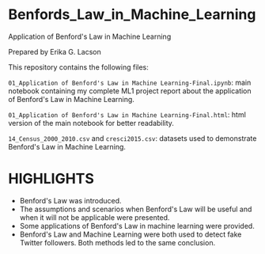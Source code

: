 # Benfords_Law_in_Machine_Learning
Application of Benford's Law in Machine Learning

Prepared by Erika G. Lacson

This repository contains the following files:

`01_Application of Benford's Law in Machine Learning-Final.ipynb`: main notebook containing my complete ML1 project report about the application of Benford's Law in Machine Learning. 

`01_Application of Benford's Law in Machine Learning-Final.html`: html version of the main notebook for better readability.

`14_Census_2000_2010.csv` and `cresci2015.csv`: datasets used to demonstrate Benford's Law in Machine Learning.


# HIGHLIGHTS
- Benford's Law was introduced.
- The assumptions and scenarios when Benford's Law will be useful and when it will not be applicable were presented.
- Some applications of Benford's Law in machine learning were provided.
- Benford's Law and Machine Learning were both used to detect fake Twitter followers. Both methods led to the same conclusion.

